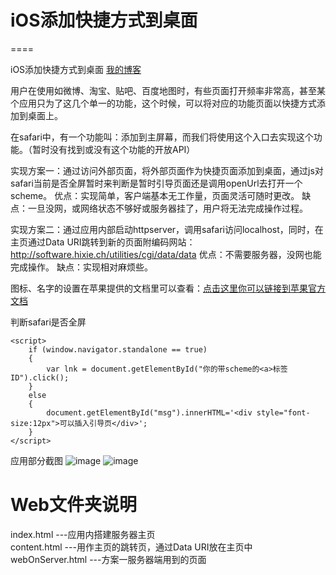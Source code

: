 # iOS添加快捷方式到桌面
====

iOS添加快捷方式到桌面
<a href="http://liudonghuan.com" target="_blank">我的博客</a> 

用户在使用如微博、淘宝、贴吧、百度地图时，有些页面打开频率非常高，甚至某个应用只为了这几个单一的功能，这个时候，可以将对应的功能页面以快捷方式添加到桌面上。

在safari中，有一个功能叫：添加到主屏幕，而我们将使用这个入口去实现这个功能。（暂时没有找到或没有这个功能的开放API）

实现方案一：通过访问外部页面，将外部页面作为快捷页面添加到桌面，通过js对safari当前是否全屏暂时来判断是暂时引导页面还是调用openUrl去打开一个scheme。
优点：实现简单，客户端基本无工作量，页面灵活可随时更改。
缺点：一旦没网，或网络状态不够好或服务器挂了，用户将无法完成操作过程。

实现方案二：通过应用内部启动httpserver，调用safari访问localhost，同时，在主页通过Data URI跳转到新的页面附编码网站：http://software.hixie.ch/utilities/cgi/data/data
优点：不需要服务器，没网也能完成操作。
缺点：实现相对麻烦些。

图标、名字的设置在苹果提供的文档里可以查看：[点击这里你可以链接到苹果官方文档](https://developer.apple.com/library/ios/documentation/AppleApplications/Reference/SafariWebContent/ConfiguringWebApplications/ConfiguringWebApplications.html)<br />

判断safari是否全屏
```
<script>
    if (window.navigator.standalone == true)
    {
        var lnk = document.getElementById("你的带scheme的<a>标签ID").click();
    }
    else
    {
        document.getElementById("msg").innerHTML='<div style="font-size:12px">可以插入引导页</div>';
    }
</script>
```


应用部分截图
 ![image](https://github.com/ldhlfzysys/AddIconToScreen/blob/master/Screenshot/1.png)
 ![image](https://github.com/ldhlfzysys/AddIconToScreen/blob/master/Screenshot/2.png)
 
 
 # Web文件夹说明<br>
 index.html  ---应用内搭建服务器主页<br>
 content.html ---用作主页的跳转页，通过Data URI放在主页中<br>
 webOnServer.html ---方案一服务器端用到的页面<br>
